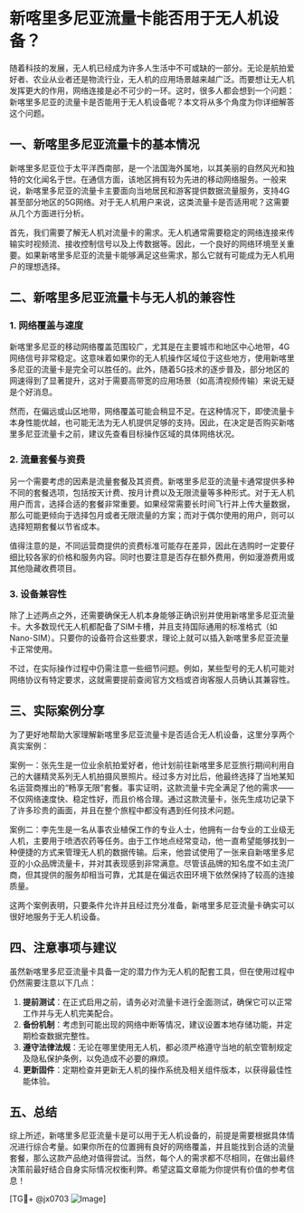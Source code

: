 # 新喀里多尼亚流量卡能否用于无人机设备？

随着科技的发展，无人机已经成为许多人生活中不可或缺的一部分。无论是航拍爱好者、农业从业者还是物流行业，无人机的应用场景越来越广泛。而要想让无人机发挥更大的作用，网络连接是必不可少的一环。这时，很多人都会想到一个问题：新喀里多尼亚的流量卡是否能用于无人机设备呢？本文将从多个角度为你详细解答这个问题。

## 一、新喀里多尼亚流量卡的基本情况

新喀里多尼亚位于太平洋西南部，是一个法国海外属地，以其美丽的自然风光和独特的文化闻名于世。在通信方面，该地区拥有较为先进的移动网络服务。一般来说，新喀里多尼亚的流量卡主要面向当地居民和游客提供数据流量服务，支持4G甚至部分地区的5G网络。对于无人机用户来说，这类流量卡是否适用呢？这需要从几个方面进行分析。

首先，我们需要了解无人机对流量卡的需求。无人机通常需要稳定的网络连接来传输实时视频流、接收控制信号以及上传数据等。因此，一个良好的网络环境至关重要。如果新喀里多尼亚的流量卡能够满足这些需求，那么它就有可能成为无人机用户的理想选择。

## 二、新喀里多尼亚流量卡与无人机的兼容性

### 1. 网络覆盖与速度

新喀里多尼亚的移动网络覆盖范围较广，尤其是在主要城市和地区中心地带，4G网络信号非常稳定。这意味着如果你的无人机操作区域位于这些地方，使用新喀里多尼亚的流量卡是完全可以胜任的。此外，随着5G技术的逐步普及，部分地区的网速得到了显著提升，这对于需要高带宽的应用场景（如高清视频传输）来说无疑是个好消息。

然而，在偏远或山区地带，网络覆盖可能会稍显不足。在这种情况下，即使流量卡本身性能优越，也可能无法为无人机提供足够的支持。因此，在决定是否购买新喀里多尼亚流量卡之前，建议先查看目标操作区域的具体网络状况。

### 2. 流量套餐与资费

另一个需要考虑的因素是流量套餐及其资费。新喀里多尼亚的流量卡通常提供多种不同的套餐选项，包括按天计费、按月计费以及无限流量等多种形式。对于无人机用户而言，选择合适的套餐非常重要。如果经常需要长时间飞行并上传大量数据，那么可能更倾向于选择包月或者无限流量的方案；而对于偶尔使用的用户，则可以选择短期套餐以节省成本。

值得注意的是，不同运营商提供的资费标准可能存在差异，因此在选购时一定要仔细比较各家的价格和服务内容。同时也要注意是否存在额外费用，例如漫游费用或其他隐藏收费项目。

### 3. 设备兼容性

除了上述两点之外，还需要确保无人机本身能够正确识别并使用新喀里多尼亚流量卡。大多数现代无人机都配备了SIM卡槽，并且支持国际通用的标准格式（如Nano-SIM）。只要你的设备符合这些要求，理论上就可以插入新喀里多尼亚流量卡正常使用。

不过，在实际操作过程中仍需注意一些细节问题。例如，某些型号的无人机可能对网络协议有特定要求，这就需要提前查阅官方文档或咨询客服人员确认其兼容性。

## 三、实际案例分享

为了更好地帮助大家理解新喀里多尼亚流量卡是否适合无人机设备，这里分享两个真实案例：

案例一：张先生是一位业余航拍爱好者，他计划前往新喀里多尼亚旅行期间利用自己的大疆精灵系列无人机拍摄风景照片。经过多方对比后，他最终选择了当地某知名运营商推出的“畅享无限”套餐。事实证明，这款流量卡完全满足了他的需求——不仅网络速度快、稳定性好，而且价格合理。通过这款流量卡，张先生成功记录下了许多珍贵的画面，并且在整个旅程中都没有遇到任何技术问题。

案例二：李先生是一名从事农业植保工作的专业人士，他拥有一台专业的工业级无人机，主要用于喷洒农药等任务。由于工作地点经常变动，他一直希望能够找到一种便捷的方式来管理无人机的数据传输。后来，他尝试使用了一张来自新喀里多尼亚的小众品牌流量卡，并对其表现感到非常满意。尽管该品牌的知名度不如主流厂商，但其提供的服务却相当可靠，尤其是在偏远农田环境下依然保持了较高的连接质量。

这两个案例表明，只要条件允许并且经过充分准备，新喀里多尼亚流量卡确实可以很好地服务于无人机设备。

## 四、注意事项与建议

虽然新喀里多尼亚流量卡具备一定的潜力作为无人机的配套工具，但在使用过程中仍然需要注意以下几点：

1. **提前测试**：在正式启用之前，请务必对流量卡进行全面测试，确保它可以正常工作并与无人机完美配合。
2. **备份机制**：考虑到可能出现的网络中断等情况，建议设置本地存储功能，并定期检查数据完整性。
3. **遵守法律法规**：无论在哪里使用无人机，都必须严格遵守当地的航空管制规定及隐私保护条例，以免造成不必要的麻烦。
4. **更新固件**：定期检查并更新无人机的操作系统及相关组件版本，以获得最佳性能体验。

## 五、总结

综上所述，新喀里多尼亚流量卡是可以用于无人机设备的，前提是需要根据具体情况进行综合考量。如果你所在的位置拥有良好的网络覆盖，并且能找到合适的流量套餐，那么这款产品绝对值得尝试。当然，每个人的需求都不尽相同，在做出最终决策前最好结合自身实际情况权衡利弊。希望这篇文章能为你提供有价值的参考信息！

[TG💪+ @jx0703 ![Image](https://github.com/user-attachments/assets/dbca1d08-cadb-493c-b0ec-ad6f7a83f270)]